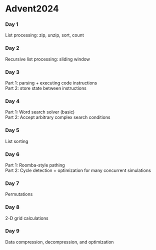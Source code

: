 # Advent2024

### Day 1  
List processing:  zip, unzip, sort, count  

### Day 2
Recursive list processing:  sliding window  

### Day 3
Part 1:  parsing + executing code instructions  
Part 2:  store state between instructions  

### Day 4
Part 1:  Word search solver (basic)  
Part 2:  Accept arbitrary complex search conditions  

### Day 5
List sorting  

### Day 6
Part 1:  Roomba-style pathing  
Part 2:  Cycle detection + optimization for many concurrent simulations  

### Day 7
Permutations  

### Day 8
2-D grid calculations  

### Day 9
Data compression, decompression, and optimization  